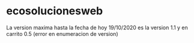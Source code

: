 # ecosolucionesweb
La version maxima hasta la fecha de hoy 19/10/2020 es la version 1.1 y en carrito 0.5 (error en enumeracion de version)
